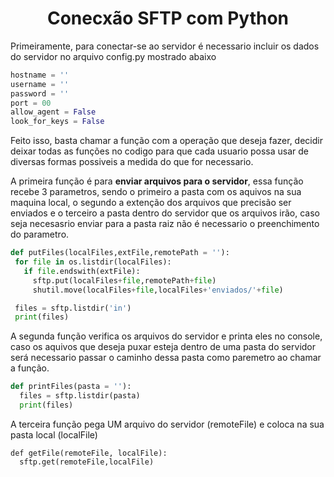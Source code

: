 <h1 align="center">Conecxão SFTP com Python</h1>

Primeiramente, para conectar-se ao servidor é necessario incluir os dados do servidor no arquivo config.py mostrado abaixo

```Python
hostname = ''
username = ''
password = ''
port = 00
allow_agent = False
look_for_keys = False
```

Feito isso, basta chamar a função com a operação que deseja fazer, decidir deixar todas as funções no codigo para que cada usuario possa usar de diversas formas possiveis a medida do que for necessario.

A primeira função é para <strong>enviar arquivos para o servidor</strong>, essa função recebe 3 parametros, sendo o primeiro a pasta com os aquivos na sua maquina local, o segundo a extenção dos arquivos que precisão ser enviados e o terceiro a pasta dentro do servidor que os arquivos irão, caso seja necesasrio enviar para a pasta raiz não é necessario o preenchimento do parametro.

```Python
def putFiles(localFiles,extFile,remotePath = ''):
 for file in os.listdir(localFiles): 
   if file.endswith(extFile): 
     sftp.put(localFiles+file,remotePath+file)
     shutil.move(localFiles+file,localFiles+'enviados/'+file)

 files = sftp.listdir('in')
 print(files)
```

A segunda função verifica os arquivos do servidor e printa eles no console, caso os aquivos que deseja puxar esteja dentro de uma pasta do servidor será necessario passar o caminho dessa pasta como paremetro ao chamar a função.

```Python
def printFiles(pasta = ''):
  files = sftp.listdir(pasta)
  print(files)
```

A terceira função pega UM arquivo do servidor (remoteFile) e coloca na sua pasta local (localFile)

```
def getFile(remoteFile, localFile):
  sftp.get(remoteFile,localFile)
```
